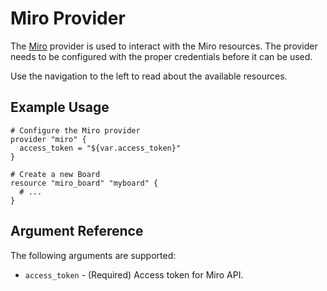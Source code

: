 # Miro Provider

The [Miro](https://miro.com/) provider is used to interact with the
Miro resources. The provider needs to be configured
with the proper credentials before it can be used.

Use the navigation to the left to read about the available resources.

## Example Usage

```hcl
# Configure the Miro provider
provider "miro" {
  access_token = "${var.access_token}"
}

# Create a new Board
resource "miro_board" "myboard" {
  # ...
}
```

## Argument Reference

The following arguments are supported:

* `access_token` - (Required) Access token for Miro API.
